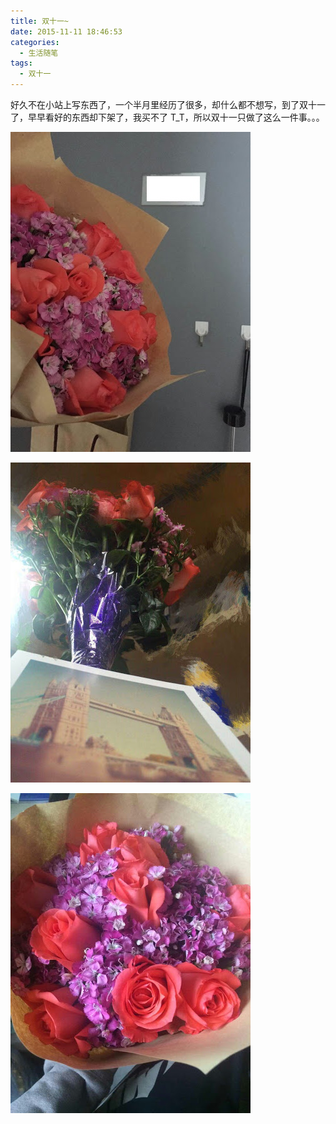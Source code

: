 ```yaml
---
title: 双十一~
date: 2015-11-11 18:46:53
categories:
  - 生活随笔
tags:
  - 双十一
---
```


好久不在小站上写东西了，一个半月里经历了很多，却什么都不想写，到了双十一了，早早看好的东西却下架了，我买不了 T_T，所以双十一只做了这么一件事。。。

![1](/uploads/2015/11/1.jpg)

![2](/uploads/2015/11/2.jpg)

![3](/uploads/2015/11/3.jpg)
